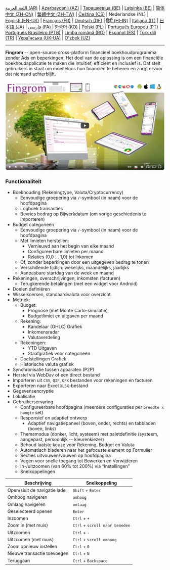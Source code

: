 [اللغة العربية (AR)](./about_ar.md) |
[Azərbaycanlı (AZ)](./about_az.md) |
[Тарашкевіца (BE)](./about_be.md) |
[Latsinka (BE)](./about_be_EU.md) |
[简体中文 (ZH-CN)](./about_zh.md) |
[繁體中文 (ZH-TW)](./about_zh_TW.md) |
[Čeština (CS)](./about_cs.md) |
Nederlandse (NL) |
[English (EN-US)](./about_en.md) |
[Français (FR)](./about_fr.md) |
[Deutsch (DE)](./about_de.md) |
[हिंदी (HI-IN)](./about_hi.md) |
[Italiano (IT)](./about_it.md) |
[日本語 (JA)](./about_ja.md) |
[فارسی (FA)](./about_fa.md) |
[한국어 (KO)](./about_ko.md) |
[Polski (PL)](./about_pl.md) |
[Português Europeu (PT)](./about_pt.md) |
[Português Brasileiro (PTB)](./about_pt_BR.md) |
[Limba română (RO)](./about_ro.md) |
[Español (ES)](./about_es.md) |
[Türk dili (TR)](./about_tr.md) |
[Українська (UK-UA)](./about_uk.md) |
[O'zbek (UZ)](./about_uz.md)

---

**Fingrom** -- open-source cross-platform financieel boekhoudprogramma zonder Ads en beperkingen.
Het doel van de oplossing is om een financiële boekhoudapplicatie te maken die intuïtief, efficiënt en inclusief is. 
Dat stelt gebruikers in staat om moeiteloos hun financiën te beheren en zorgt ervoor dat niemand achterblijft.

[![Bekijk de video](../images/presentation_en.png)](https://youtu.be/sNTbpILLsOw)

### Functionaliteit
- Boekhouding (Rekeningtype, Valuta/Cryptocurrency)
  - Eenvoudige groepering via `/`-symbool (in naam) voor de hoofdpagina
  - Logboek transacties
  - Bevries bedrag op Bijwerkdatum (om vorige geschiedenis te importeren)
- Budget categorieën
  - Eenvoudige groepering via `/`-symbool (in naam) voor de hoofdpagina
  - Met limieten herstellen:
    - Vernieuwd aan het begin van elke maand
    - Configureerbare limieten per maand
    - Relaties (0,0 ... 1,0) tot Inkomen
  - Of, zonder beperkingen door een uitgegeven bedrag te tonen
  - Verschillende tijdlijn: wekelijks, maandelijks, jaarlijks
  - Aanpasbare startdag van de week en maand
- Rekeningen, overschrijvingen, inkomsten (facturen)
  - Terugkerende betalingen (met een widget voor Android)
- Doelen definiëren
- Wisselkoersen, standaardvaluta voor overzicht
- Metriek: 
  - Budget:
    - Prognose (met Monte Carlo-simulatie)
    - Budgetlimiet en uitgaven per maand
  - Rekening:
    - Kandelaar (OHLC) Grafiek
    - Inkomensradar
    - Valutaverdeling
  - Rekeningen:
    - YTD Uitgaven
    - Staafgrafiek voor categorieën
  - Doelstellingen Grafiek
  - Historische valuta grafiek
- Synchronisatie tussen apparaten (P2P) 
- Herstel via WebDav of een direct bestand
- Importeren uit `CSV`, `QIF`, `OFX` bestanden voor rekeningen en facturen
- Exporteren naar Excel `XLSX`-bestand
- Gegevensencryptie
- Lokalisatie
- Gebruikerservaring
  - Configureerbare hoofdpagina (meerdere configuraties per `breedte x hoogte` set)
  - Responsief en adaptief ontwerp
    - Adaptief navigatiepaneel (boven, onder, rechts) en tabbladen (boven, links)
  - Themamodus (donker, licht, systeem) met paletdefinitie (systeem, aangepast, persoonlijk -- kleurenkiezer)
  - Behoud laatste keuze voor Rekening, Budget en Valuta
  - Automatisch bladeren naar het gefocuste element op Formulier
  - Secties uitvouwen/vouwen op hoofdpagina
  - Vegen voor snelle toegang tot Bewerken en Verwijderen
  - In-/uitzoomen (van 60% tot 200%) via “Instellingen”
  - Snelkoppelingen

| Beschrijving                        | Snelkoppeling                  |
| ----------------------------------- | ------------------------------ |
| Open/sluit de navigatie lade        | `Shift` + `Enter`              |
| Omhoog navigeren                    | `omhoog`                       |
| Omlaag navigeren                    | `omlaag`                       |
| Geselecteerd openen                 | `Enter`                        |
| Inzoomen                            | `Ctrl` + `+`                   |
| Zoom in (met muis)                  | `Ctrl` + `scroll naar beneden` |
| Uitzoomen                           | `Ctrl` + `-`                   |
| Uitzoomen (met muis)                | `Ctrl` + `scroll omhoog`       |
| Zoom opnieuw instellen              | `Ctrl` + `0`                   |
| Nieuwe transactie toevoegen         | `Ctrl` + `N`                   |
| Teruggaan                           | `Ctrl` + `Backspace`           |
<!--
| Geselecteerd item bewerken          | `Ctrl` + `E`                   |
| Geselecteerd item verwijderen       | `Ctrl` + `D`                   |
-->
